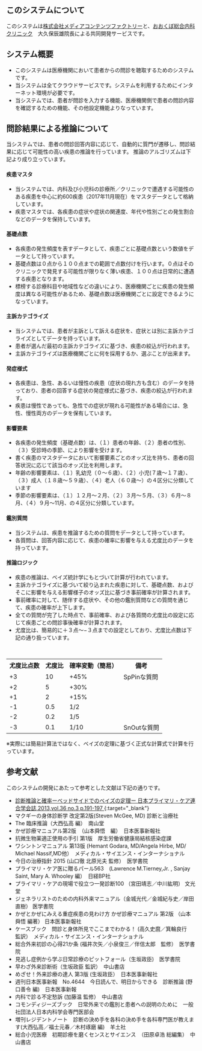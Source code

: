 ## このシステムについて

このシステムは[株式会社メディアコンテンツファクトリー](http://www.media-cf.co.jp/)と、[おおくぼ総合内科クリニック](https://ohkubo-med.jp/)　大久保辰雄院長による共同開発サービスです。

## システム概要

+ このシステムは医療機関において患者からの問診を聴取するためのシステムです。
+ 当システムは全てクラウドサービスです。システムを利用するためにインターネット環境が必要です。
+ 当システムでは、患者が問診を入力する機能、医療機関側で患者の問診内容を確認するための機能、その他設定機能よりなっています。

## 問診結果による推論について

当システムでは、患者の問診回答内容に応じて、自動的に質門が遷移し、問診結果に応じて可能性の高い疾患の推論を行っています。
推論のアルゴリズムは下記より成り立っています。


#### 疾患マスタ
+ 当システムでは、内科及び小児科の診療所／クリニックで遭遇する可能性のある疾患を中心に約600疾患（2017年11月現在）をマスタデータとして格納しています。
+ 疾患マスタでは、各疾患の症状や症状の関連度、年代や性別ごとの発生割合などのデータを保持しています。


#### 基礎点数
+ 各疾患の発生頻度を表すデータとして、疾患ごとに基礎点数という数値をデータとして持っています。
+ 基礎点数は０点から１００点までの範囲で点数付けを行います。０点はそのクリニックで発見する可能性が限りなく薄い疾患、１００点は日常的に遭遇する疾患となります。
+ 標榜する診療科目や地域性などの違いにより、医療機関ごとに疾患の発生頻度は異なる可能性があるため、基礎点数は医療機関ごとに設定できるようになっています。

#### 主訴カテゴライズ
+ 当システムでは、患者が主訴として訴える症状を、症状とは別に主訴カテゴライズとしてデータを持っています。
+ 患者が選んだ最初の主訴カテゴライズに基づき、疾患の絞込が行われます。
+ 主訴カテゴライズは医療機関ごとに何を採用するか、選ぶことが出来ます。

#### 発症様式
+ 各疾患は、急性、あるいは慢性の疾患（症状の現れ方も含む）のデータを持っており、患者の回答する症状の発症様式に基づき、疾患の絞込が行われます。
+ 疾患は慢性であっても、急性での症状が現れる可能性がある場合には、急性、慢性両方のデータを保有しています。

#### 影響要素
+ 各疾患の発生頻度（基礎点数）は、（１）患者の年齢、（２）患者の性別、（３）受診時の季節、により影響を受けます。
+ 書く疾患のマスタデータにおいて影響要素ごとのオッズ比を持ち、患者の回答状況に応じて該当のオッズ比を利用します。
+ 年齢の影響要素は、（１）乳幼児（０〜６歳）、（２）小児(７歳〜１７歳）、（３）成人（１８歳〜５９歳）、（４）老人（６０歳〜）の４区分に分類しています
+ 季節の影響要素は、（１）１２月〜２月、（２）３月〜５月、（３）６月〜８月、（４）９月〜11月、の４区分に分類しています。

#### 鑑別質問
+ 当システムは、疾患を推論するための質問をデータとして持っています。
+ 各質問は、回答内容に応じて、疾患の確率に影響を与える尤度比のデータを持っています。

#### 推論ロジック
+ 疾患の推論は、ベイズ統計学にもとづいて計算が行われています。
+ 主訴カテゴライズに基づいて絞り込まれた疾患に対して、基礎点数、およびそこに影響を与える影響様子のオッズ比に基づき事前確率が計算されます。
+ 事前確率に対して、随伴する症状や、その他の鑑別質問などの質問を通じて、疾患の確率が上下します。
+ 全ての質問が完了した時点で、事前確率、および各質問の尤度比の設定に応じて疾患ごとの問診事後確率が計算されます。
+ 尤度比は、簡易的に＋３点〜−３点までの設定としており、尤度比点数は下記の通り扱っています。

<table>
  <tr>
    <th>尤度比点数</th>
    <th>尤度比</th>
    <th>確率変動（簡易）</th>
    <th>備考</th>
  </tr>
  <tr>
    <td>+3</td>
    <td>10</td>
    <td>+45%</td>
    <td>SpPinな質問</td>
  </tr>
  <tr>
    <td>+2</td>
    <td>5</td>
    <td>+30%</td>
    <td></td>
  </tr>
  <tr>
    <td>+1</td>
    <td>2</td>
    <td>+15%</td>
    <td></td>
  </tr>
  <tr>
    <td>-1</td>
    <td>0.5</td>
    <td>1/2</td>
    <td></td>
  </tr>
  <tr>
    <td>-2</td>
    <td>0.2</td>
    <td>1/5</td>
    <td></td>
  </tr>
  <tr>
    <td>-3</td>
    <td>0.1</td>
    <td>1/10</td>
    <td>SnOutな質問</td>
  </tr>  
</table>
※実際には簡易計算法ではなく、ベイズの定理に基づく正式な計算式で計算を行っています。



## 参考文献
このシステムの開発にあたって参考とした文献は下記の通りです。
* [診断推論と確率ーベッドサイドでのベイズの定理ー 日本プライマリ・ケア連合学会誌,2013,vol.36 no.3 p.191-197 ](https://www.jstage.jst.go.jp/article/generalist/36/3/36_191/_pdf){:target="_blank"}
* マクギーの身体診断学 改定第2版(Steven McGee, MD) 診断と治療社
* The 臨床推論（大西弘高 編）　南山堂
* かぜ診療マニュアル第2版　（山本舜悟　編）　日本医事新報社
* 抗微生物薬適正使用の手引 第1版　厚生労働省健康局結核感染症課
* ワシントンマニュアル 第13版 (Hemant Godara, MD/Angela Hirbe, MD/ Michael Nassif,MD他）　メディカル・サイエンス・インターナショナル
* 今日の治療指針 2015 (山口徹 北原光夫 監修）　医学書院
* プライマリ・ケア医に贈るパール563　(Lawrence M.Tierney,Jr. , Sanjay Saint, Mary A. Whooley 編）　日経BP社
* プライマリ・ケアの現場で役立つ一発診断100 （宮田靖志／中川紘明） 文光堂
* ジェネラリストのための内科外来マニュアル（金城光代／金城紀与史／岸田直樹） 医学書院
* かぜとかぜにみえる重症疾患の見わけ方 かぜ診療マニュアル 第2版 （山本舜悟 編著） 日本医事新報社
* ケースブック　問診と身体所見でここまでわかる！ (高久史麿／箕輪良行　監訳）　メディカル・サイエンス・インターナショナル
* 総合外来初診の心得21か条 (福井次矢／小泉俊三／伴信太郎　監修）　医学書院
* 見逃し症例から学ぶ日常診療のピットフォール（生坂政臣)　医学書院
* 早わざ外来診断術（生坂政臣 監訳）　中山書店
* めざせ！外来診療の達人 第3版 (生坂政臣）　日本医事新報社
* 週刊日本医事新報　No.4644　今日読んで、明日からできる　診断推論 (野口善令 編)　日本医事新報
* 内科で診る不定愁訴 (加藤温 監修）　中山書店
* コモンディジーズブック　日常外来での鑑別と患者への説明のために　一般社団法人日本内科学会専門医部会
* 増刊レジデントノート　診断の決め手を各科の決め手を各科専門医が教えます(大西弘高／福士元春／木村琢磨 編)　羊土社
* 総合小児医療　初期診療を磨くセンスとサイエンス　（田原卓浩 総編集）　中山書店
